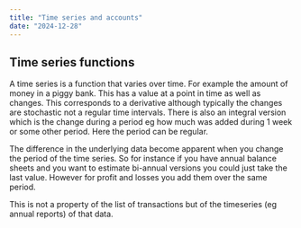 ```yaml
---
title: "Time series and accounts"
date: "2024-12-28"
---
```


## Time series functions

A time series is a function that varies over time. For example the amount of money in a piggy bank.
This has a value at a point in time as well as changes. This corresponds to a derivative although typically the changes are stochastic not a regular time intervals. There is also an integral version which is the change during a period eg how much was added during 1 week or some other period. Here the period can be regular.

The difference in the underlying data become apparent when you change the period of the time
 series.
So for instance if you have annual balance sheets and you want to estimate bi-annual versions you 
could just take the last value.  However for profit and losses you add them over the same period.

This is not a property of the list of transactions but of the timeseries (eg annual 
reports) of that data.